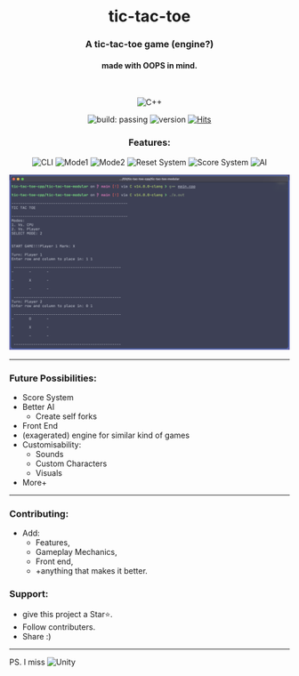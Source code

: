 <div align=center>

# tic-tac-toe
### A tic-tac-toe game (engine?) 
#### made with OOPS in mind. 
<br>

![C++](https://img.shields.io/badge/c++-%2300599C.svg?style=for-the-badge&logo=c%2B%2B&logoColor=white) 
<br>

![build: passing](https://img.shields.io/badge/build-Playable-yellow)
![version](https://img.shields.io/badge/version-0.1.12-lightgreen)
[![Hits](https://hits.sh/github.com/gamedevCloudy/tic-tac-toe-cpp.svg)](https://hits.sh/github.com/gamedevCloudy/tic-tac-toe-cpp)
<br>

### Features: 
![CLI](https://img.shields.io/badge/RunsVia-CLI-yellow)
![Mode1](https://img.shields.io/badge/Mode-VsCpu-red)
![Mode2](https://img.shields.io/badge/Mode-TwoPlayer-blue)
![Reset System](https://img.shields.io/badge/System-Reset%20System-green)
![Score System](https://img.shields.io/badge/System-Score%20System-green)
![AI](https://img.shields.io/badge/AI-Smart%20Enemey%20AI-yellow)
<br>

![Screenshot](.images/screenshot.png)
</div>

--- 

### Future Possibilities: 

- Score System
- Better AI
    - Create self forks
- Front End
- (exagerated) engine for similar kind of games 
- Customisability: 
    - Sounds
    - Custom Characters 
    - Visuals
- More+ 

---
### Contributing: 
- Add:
    - Features, 
    - Gameplay Mechanics, 
    - Front end, 
    - +anything that makes it better.

### Support:
- give this project a Star⭐️. 
- Follow contributers.
- Share :)

---

PS. I miss ![Unity](https://img.shields.io/badge/-unity-FFFFFF.svg?logo=unity&logoColor=black) 
